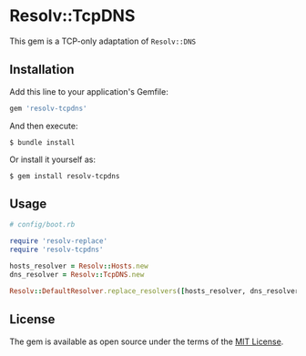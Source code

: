 # Resolv::TcpDNS

This gem is a TCP-only adaptation of `Resolv::DNS`

## Installation

Add this line to your application's Gemfile:

```ruby
gem 'resolv-tcpdns'
```

And then execute:

    $ bundle install

Or install it yourself as:

    $ gem install resolv-tcpdns

## Usage

```Ruby
# config/boot.rb

require 'resolv-replace'
require 'resolv-tcpdns'

hosts_resolver = Resolv::Hosts.new
dns_resolver = Resolv::TcpDNS.new

Resolv::DefaultResolver.replace_resolvers([hosts_resolver, dns_resolver])
```

## License

The gem is available as open source under the terms of the
[MIT License](https://opensource.org/licenses/MIT).
